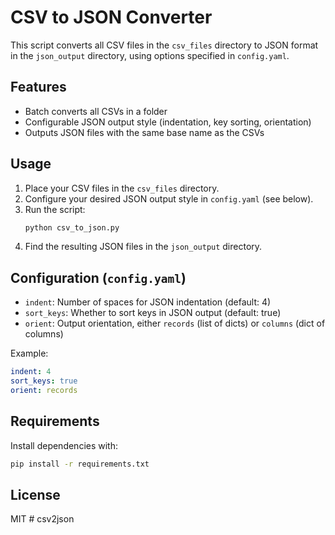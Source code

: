 # CSV to JSON Converter

This script converts all CSV files in the `csv_files` directory to JSON format in the `json_output` directory, using options specified in `config.yaml`.

## Features
- Batch converts all CSVs in a folder
- Configurable JSON output style (indentation, key sorting, orientation)
- Outputs JSON files with the same base name as the CSVs

## Usage
1. Place your CSV files in the `csv_files` directory.
2. Configure your desired JSON output style in `config.yaml` (see below).
3. Run the script:
   ```bash
   python csv_to_json.py
   ```
4. Find the resulting JSON files in the `json_output` directory.

## Configuration (`config.yaml`)
- `indent`: Number of spaces for JSON indentation (default: 4)
- `sort_keys`: Whether to sort keys in JSON output (default: true)
- `orient`: Output orientation, either `records` (list of dicts) or `columns` (dict of columns)

Example:
```yaml
indent: 4
sort_keys: true
orient: records
```

## Requirements
Install dependencies with:
```bash
pip install -r requirements.txt
```

## License
MIT #   c s v 2 j s o n  
 